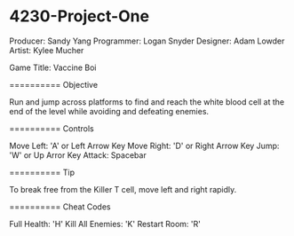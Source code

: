 # 4230-Project-One

Producer: 	Sandy Yang
Programmer:	Logan Snyder
Designer:	Adam Lowder
Artist:		Kylee Mucher

Game Title: Vaccine Boi

==========
Objective

Run and jump across platforms to find and reach the white blood cell at the end of the level while avoiding and defeating enemies.

==========
Controls

Move Left:	'A' or Left Arrow Key
Move Right:	'D' or Right Arrow Key
Jump:		'W' or Up Arror Key
Attack:		Spacebar

==========
Tip

To break free from the Killer T cell, move left and right rapidly.

==========
Cheat Codes

Full Health:		'H'
Kill All Enemies:	'K'
Restart Room:		'R'
